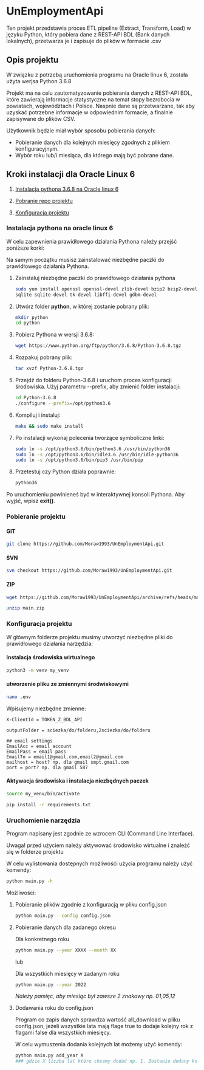 # UnEmploymentApi

Ten projekt przedstawia proces ETL pipeline (Extract, Transform, Load) w języku Python, który pobiera dane z REST-API BDL (Bank danych lokalnych), przetwarza je i zapisuje do plików w formacie .csv

## Opis projektu

W związku z potrzebą uruchomienia programu na Oracle linux 6, została użyta werjsa Python 3.6.8

Projekt ma na celu zautomatyzowanie pobierania danych z REST-API BDL, które zawierają informacje statystyczne na temat stopy bezrobocia w powiatach, województach i Polsce. Naspnie dane są przetwarzane, tak aby uzyskać potrzebne informacje w odpowiednim formacie, a finalnie zapisywane do plików CSV.

Użytkownik będzie miał wybór sposobu pobierania danych:

- Pobieranie danych dla kolejnych miesięcy zgodnych z plikiem konfiguracyjnym.
- Wybór roku lub/i miesiąca, dla którego mają być pobrane dane.

## Kroki instalacji dla Oracle Linux 6

1. [Instalacja pythona 3.6.8 na Oracle linux 6](#instalacja-pythona-na-oracle-linux-6)

2. [Pobranie repo projektu](#pobieranie-projektu)

3. [Konfiguracja projektu](#konfiguracja-projektu)

### Instalacja pythona na oracle linux 6

W celu zapewnienia prawidłowego działania Pythona należy przejść poniższe korki:

Na samym początku musisz zainstalować niezbędne paczki do prawidłowego działania Pythona.

1. Zainstaluj niezbędne paczki do prawidłowego działania pythona

    ~~~~bash
    sudo yum install openssl openssl-devel zlib-devel bzip2 bzip2-devel readline-devel 
    sqlite sqlite-devel tk-devel libffi-devel gdbm-devel
    ~~~~

2. Utwórz folder **python**, w której zostanie pobrany plik:

    ~~~~bash
    mkdir python
    cd python
    ~~~~

3. Pobierz Pythona w wersji 3.6.8:

    ~~~~bash
    wget https://www.python.org/ftp/python/3.6.8/Python-3.6.8.tgz
    ~~~~

4. Rozpakuj pobrany plik:

    ~~~~bash
    tar xvzf Python-3.6.8.tgz
    ~~~~

5. Przejdź do folderu Python-3.6.8 i uruchom proces konfiguracji środowiska. Użyj parametru --prefix, aby zmienić folder instalacji:

    ~~~~bash
    cd Python-3.6.8
    ./configure --prefix=/opt/python3.6
    ~~~~

6. Kompiluj i instaluj:

    ~~~~bash
    make && sudo make install
    ~~~~

7. Po instalacji wykonaj polecenia tworzące symboliczne linki:

    ~~~~bash
    sudo ln -s /opt/python3.6/bin/python3.6 /usr/bin/python36
    sudo ln -s /opt/python3.6/bin/idle3.6 /usr/bin/idle-python36
    sudo ln -s /opt/python3.6/bin/pip3 /usr/bin/pip
    ~~~~

8. Przetestuj czy Python działa poprawnie:

    ~~~~bash
    python36
    ~~~~

Po uruchomieniu powinieneś być w interaktywnej konsoli Pythona. Aby wyjść, wpisz **exit()**.

### Pobieranie projektu

#### **GIT**

~~~~bash
git clone https://github.com/Moraw1993/UnEmploymentApi.git
~~~~

#### **SVN**

~~~~bash
svn checkout https://github.com/Moraw1993/UnEmploymentApi.git
~~~~

#### **ZIP**

~~~~bash
wget https://github.com/Moraw1993/UnEmploymentApi/archive/refs/heads/main.zip

unzip main.zip
~~~~

### Konfiguracja projektu

W głównym folderze projektu musimy utworzyć niezbędne pliki do prawidłowego działania narzędzia:

#### Instalacja środowiska wirtualnego

~~~~bash
python3 -m venv my_venv
~~~~

#### utworzenie pliku ze zmiennymi środwiskowymi

~~~~bash
nano .env
~~~~

Wpisujemy niezbędne zmienne:

~~~~none
X-ClientId = TOKEN_Z_BDL_API

outputFolder = sciezka/do/folderu,2sciezka/do/folderu

## email settings
EmailAcc = email account
EmailPass = email pass
EmailTo = email1@gmail.com,email2@gmail.com
mailhost = host? np. dla gmail smpt.gmail.com
port = port? np. dla gmail 587
~~~~

#### Aktywacja środowiska i instalacja niezbędnych paczek

~~~~bash
source my_venv/bin/activate

pip install -r requirements.txt
~~~~

### Uruchomienie narzędzia

Program napisany jest zgodnie ze wzrocem CLI (Command Line Interface).

Uwaga! przed użyciem należy aktywować środowisko wirtualne i znaleźć się w folderze projektu

W celu wylistowania dostępnych możliwośći użycia programu należy użyć komendy:

~~~~bash
python main.py -h
~~~~

Możliwości:

1. Pobieranie plików zgodnie z konfiguracją w pliku config.json

    ~~~~bash
    python main.py --config config.json
    ~~~~

2. Pobieranie danych dla zadanego okresu

    Dla konkretnego roku

    ~~~~bash
    python main.py --year XXXX --month XX
    ~~~~

    lub

    Dla wszystkich miesięcy w zadanym roku

    ~~~~bash
    python main.py --year 2022
    ~~~~

    *Należy pamięc, aby miesiąc był zawsze 2 znakowy np. 01,05,12*

3. Dodawania roku do config.json

    Program co zapis danych sprawdza wartość all_download w pliku config.json, jeżeli wszystkie lata mają flage true to dodaje kolejny rok z flagami false dla wszystkich miesięcy.

    W celu wymuszenia dodania kolejnych lat możemy użyć komendy:

    ~~~~bash
    python main.py add_year X
    ### gdzie X liczba lat które chcemy dodać np. 1. Zostanie dodany kolejny rok po najwyższym istniejącym.
    ~~~~
